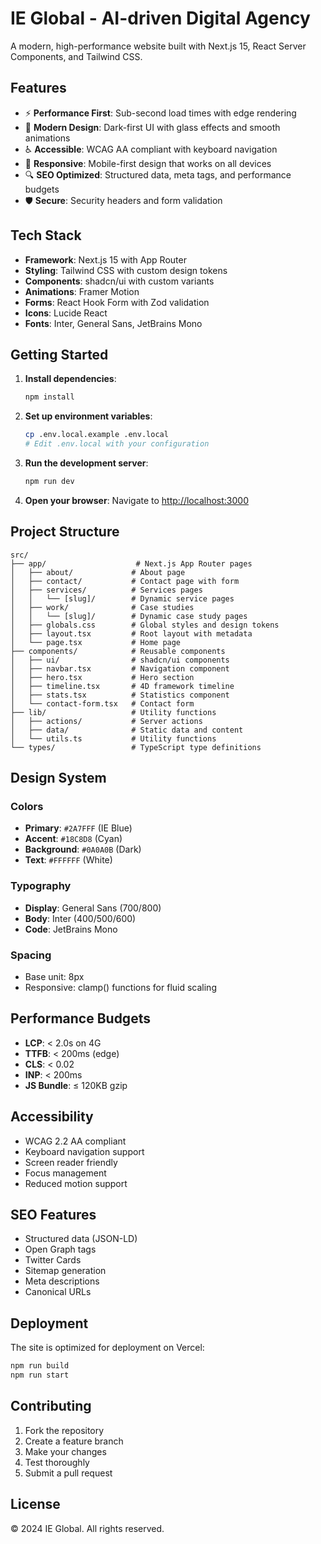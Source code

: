 # IE Global - AI-driven Digital Agency

A modern, high-performance website built with Next.js 15, React Server Components, and Tailwind CSS.

## Features

- ⚡ **Performance First**: Sub-second load times with edge rendering
- 🎨 **Modern Design**: Dark-first UI with glass effects and smooth animations
- ♿ **Accessible**: WCAG AA compliant with keyboard navigation
- 📱 **Responsive**: Mobile-first design that works on all devices
- 🔍 **SEO Optimized**: Structured data, meta tags, and performance budgets
- 🛡️ **Secure**: Security headers and form validation

## Tech Stack

- **Framework**: Next.js 15 with App Router
- **Styling**: Tailwind CSS with custom design tokens
- **Components**: shadcn/ui with custom variants
- **Animations**: Framer Motion
- **Forms**: React Hook Form with Zod validation
- **Icons**: Lucide React
- **Fonts**: Inter, General Sans, JetBrains Mono

## Getting Started

1. **Install dependencies**:
   ```bash
   npm install
   ```

2. **Set up environment variables**:
   ```bash
   cp .env.local.example .env.local
   # Edit .env.local with your configuration
   ```

3. **Run the development server**:
   ```bash
   npm run dev
   ```

4. **Open your browser**:
   Navigate to [http://localhost:3000](http://localhost:3000)

## Project Structure

```
src/
├── app/                    # Next.js App Router pages
│   ├── about/             # About page
│   ├── contact/           # Contact page with form
│   ├── services/          # Services pages
│   │   └── [slug]/        # Dynamic service pages
│   ├── work/              # Case studies
│   │   └── [slug]/        # Dynamic case study pages
│   ├── globals.css        # Global styles and design tokens
│   ├── layout.tsx         # Root layout with metadata
│   └── page.tsx           # Home page
├── components/            # Reusable components
│   ├── ui/                # shadcn/ui components
│   ├── navbar.tsx         # Navigation component
│   ├── hero.tsx           # Hero section
│   ├── timeline.tsx       # 4D framework timeline
│   ├── stats.tsx          # Statistics component
│   └── contact-form.tsx   # Contact form
├── lib/                   # Utility functions
│   ├── actions/           # Server actions
│   ├── data/              # Static data and content
│   └── utils.ts           # Utility functions
└── types/                 # TypeScript type definitions
```

## Design System

### Colors
- **Primary**: `#2A7FFF` (IE Blue)
- **Accent**: `#18C8D8` (Cyan)
- **Background**: `#0A0A0B` (Dark)
- **Text**: `#FFFFFF` (White)

### Typography
- **Display**: General Sans (700/800)
- **Body**: Inter (400/500/600)
- **Code**: JetBrains Mono

### Spacing
- Base unit: 8px
- Responsive: clamp() functions for fluid scaling

## Performance Budgets

- **LCP**: < 2.0s on 4G
- **TTFB**: < 200ms (edge)
- **CLS**: < 0.02
- **INP**: < 200ms
- **JS Bundle**: ≤ 120KB gzip

## Accessibility

- WCAG 2.2 AA compliant
- Keyboard navigation support
- Screen reader friendly
- Focus management
- Reduced motion support

## SEO Features

- Structured data (JSON-LD)
- Open Graph tags
- Twitter Cards
- Sitemap generation
- Meta descriptions
- Canonical URLs

## Deployment

The site is optimized for deployment on Vercel:

```bash
npm run build
npm run start
```

## Contributing

1. Fork the repository
2. Create a feature branch
3. Make your changes
4. Test thoroughly
5. Submit a pull request

## License

© 2024 IE Global. All rights reserved.

